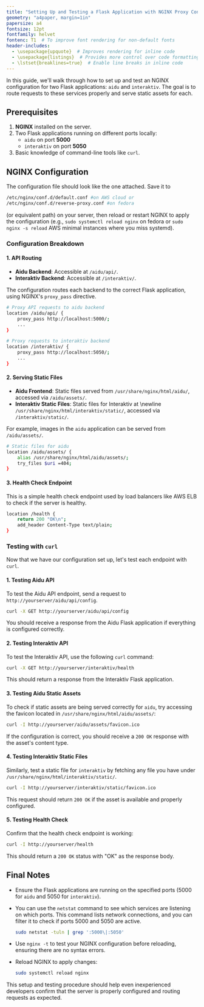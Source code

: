 ```yaml
---
title: "Setting Up and Testing a Flask Application with NGINX Proxy Configuration"
geometry: "a4paper, margin=1in"
papersize: a4
fontsize: 12pt
fontfamily: helvet
fontenc: T1  # To improve font rendering for non-default fonts
header-includes:
  - \usepackage{upquote}  # Improves rendering for inline code
  - \usepackage{listings}  # Provides more control over code formatting
  - \lstset{breaklines=true}  # Enable line breaks in inline code
---
```


In this guide, we'll walk through how to set up and test an NGINX configuration for two Flask applications: `aidu` and `interaktiv`. The goal is to route requests to these services properly and serve static assets for each.

## Prerequisites

1. **NGINX** installed on the server.
2. Two Flask applications running on different ports locally:
   - `aidu` on port **5000**
   - `interaktiv` on port **5050**
3. Basic knowledge of command-line tools like `curl`.

## NGINX Configuration

The configuration file should look like the one attached. Save it to

~~~bash
/etc/nginx/conf.d/default.conf #on AWS cloud or 
/etc/nginx/conf.d/reverse-proxy.conf #on fedora 

~~~

(or equivalent path) on your server, then reload or restart NGINX to apply the configuration (e.g., `sudo systemctl reload nginx` on fedora or `sudo nginx -s reload` AWS minimal instances where you miss systemd).

### Configuration Breakdown

#### 1. API Routing

- **Aidu Backend**: Accessible at `/aidu/api/`.
- **Interaktiv Backend**: Accessible at `/interaktiv/`.

The configuration routes each backend to the correct Flask application, using NGINX's `proxy_pass` directive.

```bash
# Proxy API requests to aidu backend
location /aidu/api/ {
    proxy_pass http://localhost:5000/;
    ...
}

# Proxy requests to interaktiv backend
location /interaktiv/ {
    proxy_pass http://localhost:5050/;
    ...
}
```

#### 2. Serving Static Files

- **Aidu Frontend**: Static files served from `/usr/share/nginx/html/aidu/`, accessed via `/aidu/assets/`.
- **Interaktiv Static Files**: Static files for Interaktiv at \newline `/usr/share/nginx/html/interaktiv/static/`, accessed via `/interaktiv/static/`.

For example, images in the `aidu` application can be served from `/aidu/assets/`.

```bash
# Static files for aidu
location /aidu/assets/ {
    alias /usr/share/nginx/html/aidu/assets/;
    try_files $uri =404;
}
```

#### 3. Health Check Endpoint

This is a simple health check endpoint used by load balancers like AWS ELB to check if the server is healthy.

```bash
location /health {
    return 200 "OK\n";
    add_header Content-Type text/plain;
}
```

### Testing with `curl`

Now that we have our configuration set up, let's test each endpoint with `curl`.

#### 1. Testing Aidu API

To test the Aidu API endpoint, send a request to `http://yourserver/aidu/api/config`.

```bash
curl -X GET http://yourserver/aidu/api/config
```

You should receive a response from the Aidu Flask application if everything is configured correctly.

#### 2. Testing Interaktiv API

To test the Interaktiv API, use the following `curl` command:

```bash
curl -X GET http://yourserver/interaktiv/health
```

This should return a response from the Interaktiv Flask application.

#### 3. Testing Aidu Static Assets

To check if static assets are being served correctly for `aidu`, try accessing the favicon located in `/usr/share/nginx/html/aidu/assets/`:

```bash
curl -I http://yourserver/aidu/assets/favicon.ico
```

If the configuration is correct, you should receive a `200 OK` response with the asset's content type.

#### 4. Testing Interaktiv Static Files

Similarly, test a static file for `interaktiv` by fetching any file you have under `/usr/share/nginx/html/interaktiv/static/`.

```bash
curl -I http://yourserver/interaktiv/static/favicon.ico
```

This request should return `200 OK` if the asset is available and properly configured.

#### 5. Testing Health Check

Confirm that the health check endpoint is working:

```bash
curl -I http://yourserver/health
```

This should return a `200 OK` status with "OK" as the response body.

## Final Notes

- Ensure the Flask applications are running on the specified ports (5000 for `aidu` and 5050 for `interaktiv`).
- You can use the `netstat` command to see which services are listening on which ports. This command lists network connections, and you can filter it to check if ports 5000 and 5050 are active.

	```bash
	sudo netstat -tuln | grep ':5000\|:5050'
	```

- Use `nginx -t` to test your NGINX configuration before reloading, ensuring there are no syntax errors.
- Reload NGINX to apply changes:

  ```bash
  sudo systemctl reload nginx
  ```

This setup and testing procedure should help even inexperienced developers confirm that the server is properly configured and routing requests as expected.



